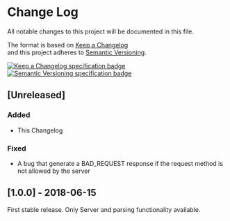 # Change Log  
All notable changes to this project will be documented in this file.  

The format is based on [Keep a Changelog](http://keepachangelog.com/)  
and this project adheres to [Semantic Versioning](http://semver.org/).  

[![Keep a Changelog specification badge](https://img.shields.io/badge/Keep%20a%20Changelog%20Specification-1.0.0-orange.svg)](http://keepachangelog.com)
[![Semantic Versioning specification badge](https://img.shields.io/badge/Semantic%20Versioning%20Specification-2.0.0-orange.svg)](http://semver.org)

## [Unreleased] ##
### Added ###

- This Changelog

### Fixed ###

- A bug that generate a BAD_REQUEST response if the request method is not allowed by the server

## [1.0.0] - 2018-06-15 ##

First stable release.
Only Server and parsing functionality available.
